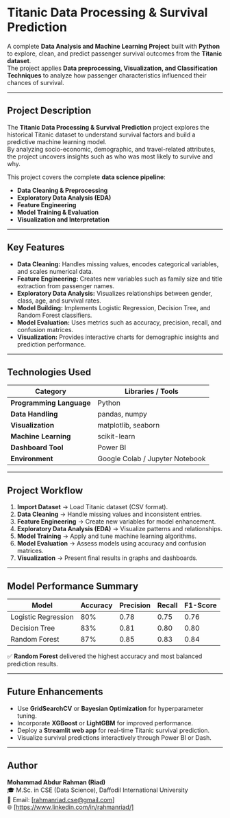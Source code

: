 # Titanic Data Processing & Survival Prediction

A complete **Data Analysis and Machine Learning Project** built with **Python** to explore, clean, and predict passenger survival outcomes from the **Titanic dataset**.  
The project applies **Data preprocessing, Visualization, and Classification Techniques** to analyze how passenger characteristics influenced their chances of survival.

---

## Project Description

The **Titanic Data Processing & Survival Prediction** project explores the historical Titanic dataset to understand survival factors and build a predictive machine learning model.  
By analyzing socio-economic, demographic, and travel-related attributes, the project uncovers insights such as who was most likely to survive and why.

This project covers the complete **data science pipeline**:
- **Data Cleaning & Preprocessing**  
- **Exploratory Data Analysis (EDA)**  
- **Feature Engineering**  
- **Model Training & Evaluation**  
- **Visualization and Interpretation**

---

## Key Features

- **Data Cleaning:** Handles missing values, encodes categorical variables, and scales numerical data.  
- **Feature Engineering:** Creates new variables such as family size and title extraction from passenger names.  
- **Exploratory Data Analysis:** Visualizes relationships between gender, class, age, and survival rates.  
- **Model Building:** Implements Logistic Regression, Decision Tree, and Random Forest classifiers.  
- **Model Evaluation:** Uses metrics such as accuracy, precision, recall, and confusion matrices.  
- **Visualization:** Provides interactive charts for demographic insights and prediction performance.

---

## Technologies Used

| Category | Libraries / Tools |
|-----------|-------------------|
| **Programming Language** | Python |
| **Data Handling** | pandas, numpy |
| **Visualization** | matplotlib, seaborn |
| **Machine Learning** | scikit-learn |
| **Dashboard Tool** | Power BI |
| **Environment** | Google Colab / Jupyter Notebook |

---

## Project Workflow

1. **Import Dataset** → Load Titanic dataset (CSV format).  
2. **Data Cleaning** → Handle missing values and inconsistent entries.  
3. **Feature Engineering** → Create new variables for model enhancement.  
4. **Exploratory Data Analysis (EDA)** → Visualize patterns and relationships.  
5. **Model Training** → Apply and tune machine learning algorithms.  
6. **Model Evaluation** → Assess models using accuracy and confusion matrices.  
7. **Visualization** → Present final results in graphs and dashboards.

---

## Model Performance Summary

| Model | Accuracy | Precision | Recall | F1-Score |
|--------|-----------|-----------|--------|----------|
| Logistic Regression | 80% | 0.78 | 0.75 | 0.76 |
| Decision Tree | 83% | 0.81 | 0.80 | 0.80 |
| Random Forest | 87% | 0.85 | 0.83 | 0.84 |

✅ **Random Forest** delivered the highest accuracy and most balanced prediction results.

---

## Future Enhancements

- Use **GridSearchCV** or **Bayesian Optimization** for hyperparameter tuning.  
- Incorporate **XGBoost** or **LightGBM** for improved performance.  
- Deploy a **Streamlit web app** for real-time Titanic survival prediction.  
- Visualize survival predictions interactively through Power BI or Dash.  

---

## Author

**Mohammad Abdur Rahman (Riad)**  
🎓 M.Sc. in CSE (Data Science), Daffodil International University  
📧 Email: [rahmanriad.cse@gmail.com]  
🌐 [https://www.linkedin.com/in/rahmanriad/]
